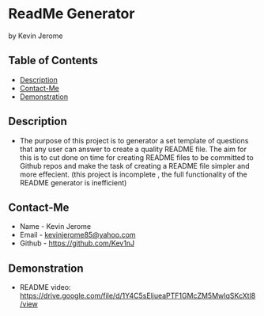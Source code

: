 # ReadMe Generator
by Kevin Jerome

## Table of Contents
* [Description](#description)
* [Contact-Me](#contact-me)
* [Demonstration](#demonstration)

## Description
- The purpose of this project is to generator a set template of questions that any user can answer to create a quality README file. The aim for this is to cut done on time for creating README files to be committed to Github repos and make the task of creating a README file simpler and more effecient. (this project is incomplete , the full functionality of the README generator is inefficient)

## Contact-Me
* Name - Kevin Jerome
* Email - kevinjerome85@yahoo.com
* Github - https://github.com/Kev1nJ

## Demonstration
* README video: https://drive.google.com/file/d/1Y4C5sEljueaPTF1GMcZM5MwIqSKcXtl8/view